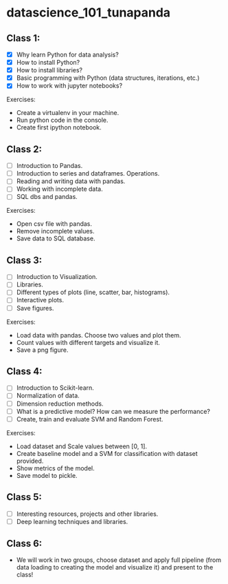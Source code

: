 # datascience_101_tunapanda

## Class 1:  

- [x] Why learn Python for data analysis?     
- [x] How to install Python?
- [x] How to install libraries?
- [x] Basic programming with Python (data structures, iterations, etc.)
- [x] How to work with jupyter notebooks?
      
Exercises:
- Create a virtualenv in your machine.
- Run python code in the console.
- Create first ipython notebook.


## Class 2:
- [ ] Introduction to Pandas.
- [ ] Introduction to series and dataframes. Operations.
- [ ] Reading and writing data with pandas.
- [ ] Working with incomplete data.
- [ ] SQL dbs and pandas.

Exercises:
- Open csv file with pandas.
- Remove incomplete values.
- Save data to SQL database.

## Class 3:
- [ ] Introduction to Visualization.
- [ ] Libraries.
- [ ] Different types of plots (line, scatter, bar, histograms).
- [ ] Interactive plots.
- [ ] Save figures.

Exercises:
- Load data with pandas. Choose two values and plot them.
- Count values with different targets and visualize it.
- Save a png figure.

## Class 4:
- [ ] Introduction to Scikit-learn.
- [ ] Normalization of data.
- [ ] Dimension reduction methods.
- [ ] What is a predictive model? How can we measure the performance?
- [ ] Create, train and evaluate SVM and Random Forest.

 Exercises:
- Load dataset and Scale values between [0, 1].
- Create baseline model and a SVM for classification with dataset provided.
- Show metrics of the model.
- Save model to pickle.


## Class 5:
- [ ] Interesting resources, projects and other libraries.
- [ ] Deep learning techniques and libraries.

## Class 6:
- We will work in two groups, choose dataset and apply full pipeline (from data loading to creating the model and visualize it) and present to the class!
